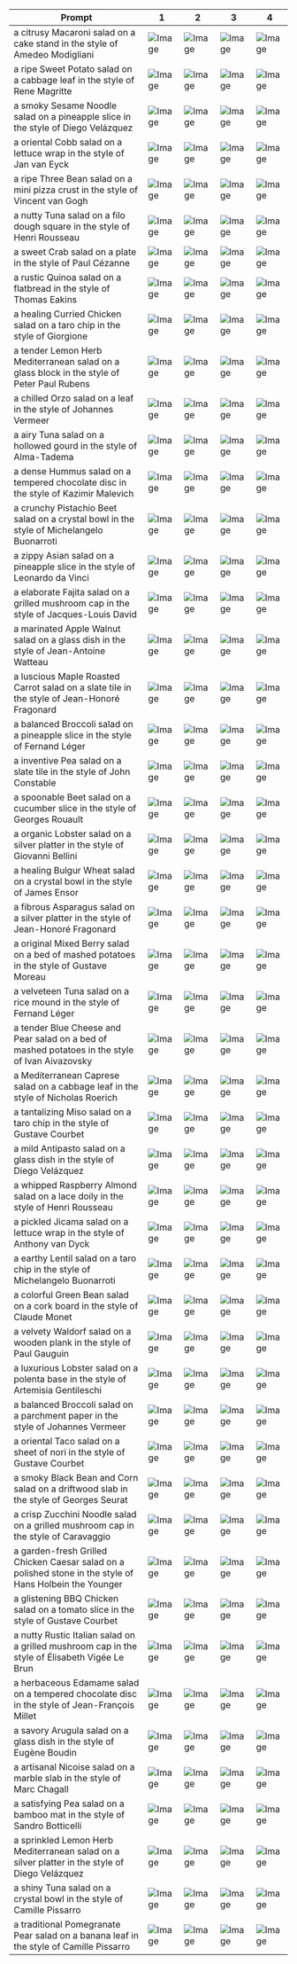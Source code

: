 | Prompt | 1 | 2 | 3 | 4 |
|-|-|-|-|-|
| a citrusy Macaroni salad on a cake stand in the style of Amedeo Modigliani | ![Image](https://salad-benchmark-public-assets.s3.us-east-2.amazonaws.com/sdxl/7d81a54b-621a-4d8d-8309-0e0a009b8563-0.jpg) | ![Image](https://salad-benchmark-public-assets.s3.us-east-2.amazonaws.com/sdxl/7d81a54b-621a-4d8d-8309-0e0a009b8563-1.jpg) | ![Image](https://salad-benchmark-public-assets.s3.us-east-2.amazonaws.com/sdxl/7d81a54b-621a-4d8d-8309-0e0a009b8563-2.jpg) | ![Image](https://salad-benchmark-public-assets.s3.us-east-2.amazonaws.com/sdxl/7d81a54b-621a-4d8d-8309-0e0a009b8563-3.jpg) |
| a ripe Sweet Potato salad on a cabbage leaf in the style of Rene Magritte | ![Image](https://salad-benchmark-public-assets.s3.us-east-2.amazonaws.com/sdxl/49f1f8b7-2fad-478b-b8c7-4cd07d508fc9-0.jpg) | ![Image](https://salad-benchmark-public-assets.s3.us-east-2.amazonaws.com/sdxl/49f1f8b7-2fad-478b-b8c7-4cd07d508fc9-1.jpg) | ![Image](https://salad-benchmark-public-assets.s3.us-east-2.amazonaws.com/sdxl/49f1f8b7-2fad-478b-b8c7-4cd07d508fc9-2.jpg) | ![Image](https://salad-benchmark-public-assets.s3.us-east-2.amazonaws.com/sdxl/49f1f8b7-2fad-478b-b8c7-4cd07d508fc9-3.jpg) |
| a smoky Sesame Noodle salad on a pineapple slice in the style of Diego Velázquez | ![Image](https://salad-benchmark-public-assets.s3.us-east-2.amazonaws.com/sdxl/ffb08788-eedc-479b-9f52-10e89547374f-0.jpg) | ![Image](https://salad-benchmark-public-assets.s3.us-east-2.amazonaws.com/sdxl/ffb08788-eedc-479b-9f52-10e89547374f-1.jpg) | ![Image](https://salad-benchmark-public-assets.s3.us-east-2.amazonaws.com/sdxl/ffb08788-eedc-479b-9f52-10e89547374f-2.jpg) | ![Image](https://salad-benchmark-public-assets.s3.us-east-2.amazonaws.com/sdxl/ffb08788-eedc-479b-9f52-10e89547374f-3.jpg) |
| a oriental Cobb salad on a lettuce wrap in the style of Jan van Eyck | ![Image](https://salad-benchmark-public-assets.s3.us-east-2.amazonaws.com/sdxl/8a868d72-c325-4947-ac2e-10730be4a1e7-0.jpg) | ![Image](https://salad-benchmark-public-assets.s3.us-east-2.amazonaws.com/sdxl/8a868d72-c325-4947-ac2e-10730be4a1e7-1.jpg) | ![Image](https://salad-benchmark-public-assets.s3.us-east-2.amazonaws.com/sdxl/8a868d72-c325-4947-ac2e-10730be4a1e7-2.jpg) | ![Image](https://salad-benchmark-public-assets.s3.us-east-2.amazonaws.com/sdxl/8a868d72-c325-4947-ac2e-10730be4a1e7-3.jpg) |
| a ripe Three Bean salad on a mini pizza crust in the style of Vincent van Gogh | ![Image](https://salad-benchmark-public-assets.s3.us-east-2.amazonaws.com/sdxl/9ca54c7c-daea-430c-95cd-99a327e65b3a-0.jpg) | ![Image](https://salad-benchmark-public-assets.s3.us-east-2.amazonaws.com/sdxl/9ca54c7c-daea-430c-95cd-99a327e65b3a-1.jpg) | ![Image](https://salad-benchmark-public-assets.s3.us-east-2.amazonaws.com/sdxl/9ca54c7c-daea-430c-95cd-99a327e65b3a-2.jpg) | ![Image](https://salad-benchmark-public-assets.s3.us-east-2.amazonaws.com/sdxl/9ca54c7c-daea-430c-95cd-99a327e65b3a-3.jpg) |
| a nutty Tuna salad on a filo dough square in the style of Henri Rousseau | ![Image](https://salad-benchmark-public-assets.s3.us-east-2.amazonaws.com/sdxl/8488184f-aea3-40c4-bf59-1f7e78a78e30-0.jpg) | ![Image](https://salad-benchmark-public-assets.s3.us-east-2.amazonaws.com/sdxl/8488184f-aea3-40c4-bf59-1f7e78a78e30-1.jpg) | ![Image](https://salad-benchmark-public-assets.s3.us-east-2.amazonaws.com/sdxl/8488184f-aea3-40c4-bf59-1f7e78a78e30-2.jpg) | ![Image](https://salad-benchmark-public-assets.s3.us-east-2.amazonaws.com/sdxl/8488184f-aea3-40c4-bf59-1f7e78a78e30-3.jpg) |
| a sweet Crab salad on a plate in the style of Paul Cézanne | ![Image](https://salad-benchmark-public-assets.s3.us-east-2.amazonaws.com/sdxl/78f4ae0b-c57a-4772-a6dc-1780ff7ce3e3-0.jpg) | ![Image](https://salad-benchmark-public-assets.s3.us-east-2.amazonaws.com/sdxl/78f4ae0b-c57a-4772-a6dc-1780ff7ce3e3-1.jpg) | ![Image](https://salad-benchmark-public-assets.s3.us-east-2.amazonaws.com/sdxl/78f4ae0b-c57a-4772-a6dc-1780ff7ce3e3-2.jpg) | ![Image](https://salad-benchmark-public-assets.s3.us-east-2.amazonaws.com/sdxl/78f4ae0b-c57a-4772-a6dc-1780ff7ce3e3-3.jpg) |
| a rustic Quinoa salad on a flatbread in the style of Thomas Eakins | ![Image](https://salad-benchmark-public-assets.s3.us-east-2.amazonaws.com/sdxl/79c0e664-1133-4f66-aa02-fac426afd077-0.jpg) | ![Image](https://salad-benchmark-public-assets.s3.us-east-2.amazonaws.com/sdxl/79c0e664-1133-4f66-aa02-fac426afd077-1.jpg) | ![Image](https://salad-benchmark-public-assets.s3.us-east-2.amazonaws.com/sdxl/79c0e664-1133-4f66-aa02-fac426afd077-2.jpg) | ![Image](https://salad-benchmark-public-assets.s3.us-east-2.amazonaws.com/sdxl/79c0e664-1133-4f66-aa02-fac426afd077-3.jpg) |
| a healing Curried Chicken salad on a taro chip in the style of Giorgione | ![Image](https://salad-benchmark-public-assets.s3.us-east-2.amazonaws.com/sdxl/306971b4-0321-41ec-9f05-99c7d93ff025-0.jpg) | ![Image](https://salad-benchmark-public-assets.s3.us-east-2.amazonaws.com/sdxl/306971b4-0321-41ec-9f05-99c7d93ff025-1.jpg) | ![Image](https://salad-benchmark-public-assets.s3.us-east-2.amazonaws.com/sdxl/306971b4-0321-41ec-9f05-99c7d93ff025-2.jpg) | ![Image](https://salad-benchmark-public-assets.s3.us-east-2.amazonaws.com/sdxl/306971b4-0321-41ec-9f05-99c7d93ff025-3.jpg) |
| a tender Lemon Herb Mediterranean salad on a glass block in the style of Peter Paul Rubens | ![Image](https://salad-benchmark-public-assets.s3.us-east-2.amazonaws.com/sdxl/85c7d7db-193c-4007-9313-09daabbc5b9e-0.jpg) | ![Image](https://salad-benchmark-public-assets.s3.us-east-2.amazonaws.com/sdxl/85c7d7db-193c-4007-9313-09daabbc5b9e-1.jpg) | ![Image](https://salad-benchmark-public-assets.s3.us-east-2.amazonaws.com/sdxl/85c7d7db-193c-4007-9313-09daabbc5b9e-2.jpg) | ![Image](https://salad-benchmark-public-assets.s3.us-east-2.amazonaws.com/sdxl/85c7d7db-193c-4007-9313-09daabbc5b9e-3.jpg) |
| a chilled Orzo salad on a leaf in the style of Johannes Vermeer | ![Image](https://salad-benchmark-public-assets.s3.us-east-2.amazonaws.com/sdxl/fa890b1e-f708-483e-9804-70ebb00e87ff-0.jpg) | ![Image](https://salad-benchmark-public-assets.s3.us-east-2.amazonaws.com/sdxl/fa890b1e-f708-483e-9804-70ebb00e87ff-1.jpg) | ![Image](https://salad-benchmark-public-assets.s3.us-east-2.amazonaws.com/sdxl/fa890b1e-f708-483e-9804-70ebb00e87ff-2.jpg) | ![Image](https://salad-benchmark-public-assets.s3.us-east-2.amazonaws.com/sdxl/fa890b1e-f708-483e-9804-70ebb00e87ff-3.jpg) |
| a airy Tuna salad on a hollowed gourd in the style of Alma-Tadema | ![Image](https://salad-benchmark-public-assets.s3.us-east-2.amazonaws.com/sdxl/fe65b173-55ff-40fc-b8ed-39fe270c4980-0.jpg) | ![Image](https://salad-benchmark-public-assets.s3.us-east-2.amazonaws.com/sdxl/fe65b173-55ff-40fc-b8ed-39fe270c4980-1.jpg) | ![Image](https://salad-benchmark-public-assets.s3.us-east-2.amazonaws.com/sdxl/fe65b173-55ff-40fc-b8ed-39fe270c4980-2.jpg) | ![Image](https://salad-benchmark-public-assets.s3.us-east-2.amazonaws.com/sdxl/fe65b173-55ff-40fc-b8ed-39fe270c4980-3.jpg) |
| a dense Hummus salad on a tempered chocolate disc in the style of Kazimir Malevich | ![Image](https://salad-benchmark-public-assets.s3.us-east-2.amazonaws.com/sdxl/d142a0da-da0a-4728-92e9-4c11a1751056-0.jpg) | ![Image](https://salad-benchmark-public-assets.s3.us-east-2.amazonaws.com/sdxl/d142a0da-da0a-4728-92e9-4c11a1751056-1.jpg) | ![Image](https://salad-benchmark-public-assets.s3.us-east-2.amazonaws.com/sdxl/d142a0da-da0a-4728-92e9-4c11a1751056-2.jpg) | ![Image](https://salad-benchmark-public-assets.s3.us-east-2.amazonaws.com/sdxl/d142a0da-da0a-4728-92e9-4c11a1751056-3.jpg) |
| a crunchy Pistachio Beet salad on a crystal bowl in the style of Michelangelo Buonarroti | ![Image](https://salad-benchmark-public-assets.s3.us-east-2.amazonaws.com/sdxl/3ffae845-74a1-40bc-9090-e3823d86d182-0.jpg) | ![Image](https://salad-benchmark-public-assets.s3.us-east-2.amazonaws.com/sdxl/3ffae845-74a1-40bc-9090-e3823d86d182-1.jpg) | ![Image](https://salad-benchmark-public-assets.s3.us-east-2.amazonaws.com/sdxl/3ffae845-74a1-40bc-9090-e3823d86d182-2.jpg) | ![Image](https://salad-benchmark-public-assets.s3.us-east-2.amazonaws.com/sdxl/3ffae845-74a1-40bc-9090-e3823d86d182-3.jpg) |
| a zippy Asian salad on a pineapple slice in the style of Leonardo da Vinci | ![Image](https://salad-benchmark-public-assets.s3.us-east-2.amazonaws.com/sdxl/e361cf8d-7dec-41a2-a078-7394debff208-0.jpg) | ![Image](https://salad-benchmark-public-assets.s3.us-east-2.amazonaws.com/sdxl/e361cf8d-7dec-41a2-a078-7394debff208-1.jpg) | ![Image](https://salad-benchmark-public-assets.s3.us-east-2.amazonaws.com/sdxl/e361cf8d-7dec-41a2-a078-7394debff208-2.jpg) | ![Image](https://salad-benchmark-public-assets.s3.us-east-2.amazonaws.com/sdxl/e361cf8d-7dec-41a2-a078-7394debff208-3.jpg) |
| a elaborate Fajita salad on a grilled mushroom cap in the style of Jacques-Louis David | ![Image](https://salad-benchmark-public-assets.s3.us-east-2.amazonaws.com/sdxl/b5464b97-d966-4948-b824-d88e17e07f78-0.jpg) | ![Image](https://salad-benchmark-public-assets.s3.us-east-2.amazonaws.com/sdxl/b5464b97-d966-4948-b824-d88e17e07f78-1.jpg) | ![Image](https://salad-benchmark-public-assets.s3.us-east-2.amazonaws.com/sdxl/b5464b97-d966-4948-b824-d88e17e07f78-2.jpg) | ![Image](https://salad-benchmark-public-assets.s3.us-east-2.amazonaws.com/sdxl/b5464b97-d966-4948-b824-d88e17e07f78-3.jpg) |
| a marinated Apple Walnut salad on a glass dish in the style of Jean-Antoine Watteau | ![Image](https://salad-benchmark-public-assets.s3.us-east-2.amazonaws.com/sdxl/2c5bb28a-e71f-4cd6-95d1-705db3de5772-0.jpg) | ![Image](https://salad-benchmark-public-assets.s3.us-east-2.amazonaws.com/sdxl/2c5bb28a-e71f-4cd6-95d1-705db3de5772-1.jpg) | ![Image](https://salad-benchmark-public-assets.s3.us-east-2.amazonaws.com/sdxl/2c5bb28a-e71f-4cd6-95d1-705db3de5772-2.jpg) | ![Image](https://salad-benchmark-public-assets.s3.us-east-2.amazonaws.com/sdxl/2c5bb28a-e71f-4cd6-95d1-705db3de5772-3.jpg) |
| a luscious Maple Roasted Carrot salad on a slate tile in the style of Jean-Honoré Fragonard | ![Image](https://salad-benchmark-public-assets.s3.us-east-2.amazonaws.com/sdxl/4b339169-47e1-4342-b96d-9d1c1a8a25dc-0.jpg) | ![Image](https://salad-benchmark-public-assets.s3.us-east-2.amazonaws.com/sdxl/4b339169-47e1-4342-b96d-9d1c1a8a25dc-1.jpg) | ![Image](https://salad-benchmark-public-assets.s3.us-east-2.amazonaws.com/sdxl/4b339169-47e1-4342-b96d-9d1c1a8a25dc-2.jpg) | ![Image](https://salad-benchmark-public-assets.s3.us-east-2.amazonaws.com/sdxl/4b339169-47e1-4342-b96d-9d1c1a8a25dc-3.jpg) |
| a balanced Broccoli salad on a pineapple slice in the style of Fernand Léger | ![Image](https://salad-benchmark-public-assets.s3.us-east-2.amazonaws.com/sdxl/c719e0ba-f357-4204-955b-8528f31579e5-0.jpg) | ![Image](https://salad-benchmark-public-assets.s3.us-east-2.amazonaws.com/sdxl/c719e0ba-f357-4204-955b-8528f31579e5-1.jpg) | ![Image](https://salad-benchmark-public-assets.s3.us-east-2.amazonaws.com/sdxl/c719e0ba-f357-4204-955b-8528f31579e5-2.jpg) | ![Image](https://salad-benchmark-public-assets.s3.us-east-2.amazonaws.com/sdxl/c719e0ba-f357-4204-955b-8528f31579e5-3.jpg) |
| a inventive Pea salad on a slate tile in the style of John Constable | ![Image](https://salad-benchmark-public-assets.s3.us-east-2.amazonaws.com/sdxl/b53cceb3-97ed-422c-8fac-9c9d75616f1b-0.jpg) | ![Image](https://salad-benchmark-public-assets.s3.us-east-2.amazonaws.com/sdxl/b53cceb3-97ed-422c-8fac-9c9d75616f1b-1.jpg) | ![Image](https://salad-benchmark-public-assets.s3.us-east-2.amazonaws.com/sdxl/b53cceb3-97ed-422c-8fac-9c9d75616f1b-2.jpg) | ![Image](https://salad-benchmark-public-assets.s3.us-east-2.amazonaws.com/sdxl/b53cceb3-97ed-422c-8fac-9c9d75616f1b-3.jpg) |
| a spoonable Beet salad on a cucumber slice in the style of Georges Rouault | ![Image](https://salad-benchmark-public-assets.s3.us-east-2.amazonaws.com/sdxl/2ad3295c-4eb3-49c7-9968-50f1a69e1da0-0.jpg) | ![Image](https://salad-benchmark-public-assets.s3.us-east-2.amazonaws.com/sdxl/2ad3295c-4eb3-49c7-9968-50f1a69e1da0-1.jpg) | ![Image](https://salad-benchmark-public-assets.s3.us-east-2.amazonaws.com/sdxl/2ad3295c-4eb3-49c7-9968-50f1a69e1da0-2.jpg) | ![Image](https://salad-benchmark-public-assets.s3.us-east-2.amazonaws.com/sdxl/2ad3295c-4eb3-49c7-9968-50f1a69e1da0-3.jpg) |
| a organic Lobster salad on a silver platter in the style of Giovanni Bellini | ![Image](https://salad-benchmark-public-assets.s3.us-east-2.amazonaws.com/sdxl/76199aa6-39d6-453f-855a-03394130b305-0.jpg) | ![Image](https://salad-benchmark-public-assets.s3.us-east-2.amazonaws.com/sdxl/76199aa6-39d6-453f-855a-03394130b305-1.jpg) | ![Image](https://salad-benchmark-public-assets.s3.us-east-2.amazonaws.com/sdxl/76199aa6-39d6-453f-855a-03394130b305-2.jpg) | ![Image](https://salad-benchmark-public-assets.s3.us-east-2.amazonaws.com/sdxl/76199aa6-39d6-453f-855a-03394130b305-3.jpg) |
| a healing Bulgur Wheat salad on a crystal bowl in the style of James Ensor | ![Image](https://salad-benchmark-public-assets.s3.us-east-2.amazonaws.com/sdxl/a5f029ab-b31a-4437-878d-f86e206efb02-0.jpg) | ![Image](https://salad-benchmark-public-assets.s3.us-east-2.amazonaws.com/sdxl/a5f029ab-b31a-4437-878d-f86e206efb02-1.jpg) | ![Image](https://salad-benchmark-public-assets.s3.us-east-2.amazonaws.com/sdxl/a5f029ab-b31a-4437-878d-f86e206efb02-2.jpg) | ![Image](https://salad-benchmark-public-assets.s3.us-east-2.amazonaws.com/sdxl/a5f029ab-b31a-4437-878d-f86e206efb02-3.jpg) |
| a fibrous Asparagus salad on a silver platter in the style of Jean-Honoré Fragonard | ![Image](https://salad-benchmark-public-assets.s3.us-east-2.amazonaws.com/sdxl/2fa17781-8f62-4f5f-833f-a6b1b3b1a382-0.jpg) | ![Image](https://salad-benchmark-public-assets.s3.us-east-2.amazonaws.com/sdxl/2fa17781-8f62-4f5f-833f-a6b1b3b1a382-1.jpg) | ![Image](https://salad-benchmark-public-assets.s3.us-east-2.amazonaws.com/sdxl/2fa17781-8f62-4f5f-833f-a6b1b3b1a382-2.jpg) | ![Image](https://salad-benchmark-public-assets.s3.us-east-2.amazonaws.com/sdxl/2fa17781-8f62-4f5f-833f-a6b1b3b1a382-3.jpg) |
| a original Mixed Berry salad on a bed of mashed potatoes in the style of Gustave Moreau | ![Image](https://salad-benchmark-public-assets.s3.us-east-2.amazonaws.com/sdxl/28d8c3ef-c642-4afe-bc14-a11ddf1a3620-0.jpg) | ![Image](https://salad-benchmark-public-assets.s3.us-east-2.amazonaws.com/sdxl/28d8c3ef-c642-4afe-bc14-a11ddf1a3620-1.jpg) | ![Image](https://salad-benchmark-public-assets.s3.us-east-2.amazonaws.com/sdxl/28d8c3ef-c642-4afe-bc14-a11ddf1a3620-2.jpg) | ![Image](https://salad-benchmark-public-assets.s3.us-east-2.amazonaws.com/sdxl/28d8c3ef-c642-4afe-bc14-a11ddf1a3620-3.jpg) |
| a velveteen Tuna salad on a rice mound in the style of Fernand Léger | ![Image](https://salad-benchmark-public-assets.s3.us-east-2.amazonaws.com/sdxl/294aae97-0779-4005-84ce-ff5647527f0c-0.jpg) | ![Image](https://salad-benchmark-public-assets.s3.us-east-2.amazonaws.com/sdxl/294aae97-0779-4005-84ce-ff5647527f0c-1.jpg) | ![Image](https://salad-benchmark-public-assets.s3.us-east-2.amazonaws.com/sdxl/294aae97-0779-4005-84ce-ff5647527f0c-2.jpg) | ![Image](https://salad-benchmark-public-assets.s3.us-east-2.amazonaws.com/sdxl/294aae97-0779-4005-84ce-ff5647527f0c-3.jpg) |
| a tender Blue Cheese and Pear salad on a bed of mashed potatoes in the style of Ivan Aivazovsky | ![Image](https://salad-benchmark-public-assets.s3.us-east-2.amazonaws.com/sdxl/dfac4d4e-b123-4917-aa17-ac32a923a5ff-0.jpg) | ![Image](https://salad-benchmark-public-assets.s3.us-east-2.amazonaws.com/sdxl/dfac4d4e-b123-4917-aa17-ac32a923a5ff-1.jpg) | ![Image](https://salad-benchmark-public-assets.s3.us-east-2.amazonaws.com/sdxl/dfac4d4e-b123-4917-aa17-ac32a923a5ff-2.jpg) | ![Image](https://salad-benchmark-public-assets.s3.us-east-2.amazonaws.com/sdxl/dfac4d4e-b123-4917-aa17-ac32a923a5ff-3.jpg) |
| a Mediterranean Caprese salad on a cabbage leaf in the style of Nicholas Roerich | ![Image](https://salad-benchmark-public-assets.s3.us-east-2.amazonaws.com/sdxl/5a3c9b1d-89fb-494b-910c-e7b86f68bfe6-0.jpg) | ![Image](https://salad-benchmark-public-assets.s3.us-east-2.amazonaws.com/sdxl/5a3c9b1d-89fb-494b-910c-e7b86f68bfe6-1.jpg) | ![Image](https://salad-benchmark-public-assets.s3.us-east-2.amazonaws.com/sdxl/5a3c9b1d-89fb-494b-910c-e7b86f68bfe6-2.jpg) | ![Image](https://salad-benchmark-public-assets.s3.us-east-2.amazonaws.com/sdxl/5a3c9b1d-89fb-494b-910c-e7b86f68bfe6-3.jpg) |
| a tantalizing Miso salad on a taro chip in the style of Gustave Courbet | ![Image](https://salad-benchmark-public-assets.s3.us-east-2.amazonaws.com/sdxl/55ce2277-ebbd-42e5-b2fe-c5c9d45df368-0.jpg) | ![Image](https://salad-benchmark-public-assets.s3.us-east-2.amazonaws.com/sdxl/55ce2277-ebbd-42e5-b2fe-c5c9d45df368-1.jpg) | ![Image](https://salad-benchmark-public-assets.s3.us-east-2.amazonaws.com/sdxl/55ce2277-ebbd-42e5-b2fe-c5c9d45df368-2.jpg) | ![Image](https://salad-benchmark-public-assets.s3.us-east-2.amazonaws.com/sdxl/55ce2277-ebbd-42e5-b2fe-c5c9d45df368-3.jpg) |
| a mild Antipasto salad on a glass dish in the style of Diego Velázquez | ![Image](https://salad-benchmark-public-assets.s3.us-east-2.amazonaws.com/sdxl/65973527-6f83-482b-b2a1-ca7966ba0723-0.jpg) | ![Image](https://salad-benchmark-public-assets.s3.us-east-2.amazonaws.com/sdxl/65973527-6f83-482b-b2a1-ca7966ba0723-1.jpg) | ![Image](https://salad-benchmark-public-assets.s3.us-east-2.amazonaws.com/sdxl/65973527-6f83-482b-b2a1-ca7966ba0723-2.jpg) | ![Image](https://salad-benchmark-public-assets.s3.us-east-2.amazonaws.com/sdxl/65973527-6f83-482b-b2a1-ca7966ba0723-3.jpg) |
| a whipped Raspberry Almond salad on a lace doily in the style of Henri Rousseau | ![Image](https://salad-benchmark-public-assets.s3.us-east-2.amazonaws.com/sdxl/428dc7cf-e8ea-410e-9040-571a6837eacc-0.jpg) | ![Image](https://salad-benchmark-public-assets.s3.us-east-2.amazonaws.com/sdxl/428dc7cf-e8ea-410e-9040-571a6837eacc-1.jpg) | ![Image](https://salad-benchmark-public-assets.s3.us-east-2.amazonaws.com/sdxl/428dc7cf-e8ea-410e-9040-571a6837eacc-2.jpg) | ![Image](https://salad-benchmark-public-assets.s3.us-east-2.amazonaws.com/sdxl/428dc7cf-e8ea-410e-9040-571a6837eacc-3.jpg) |
| a pickled Jicama salad on a lettuce wrap in the style of Anthony van Dyck | ![Image](https://salad-benchmark-public-assets.s3.us-east-2.amazonaws.com/sdxl/e3f4a9c6-15c0-45f1-b768-dedb27f1b269-0.jpg) | ![Image](https://salad-benchmark-public-assets.s3.us-east-2.amazonaws.com/sdxl/e3f4a9c6-15c0-45f1-b768-dedb27f1b269-1.jpg) | ![Image](https://salad-benchmark-public-assets.s3.us-east-2.amazonaws.com/sdxl/e3f4a9c6-15c0-45f1-b768-dedb27f1b269-2.jpg) | ![Image](https://salad-benchmark-public-assets.s3.us-east-2.amazonaws.com/sdxl/e3f4a9c6-15c0-45f1-b768-dedb27f1b269-3.jpg) |
| a earthy Lentil salad on a taro chip in the style of Michelangelo Buonarroti | ![Image](https://salad-benchmark-public-assets.s3.us-east-2.amazonaws.com/sdxl/13f6911b-ce6a-4759-bd2e-6475e1f9b1e1-0.jpg) | ![Image](https://salad-benchmark-public-assets.s3.us-east-2.amazonaws.com/sdxl/13f6911b-ce6a-4759-bd2e-6475e1f9b1e1-1.jpg) | ![Image](https://salad-benchmark-public-assets.s3.us-east-2.amazonaws.com/sdxl/13f6911b-ce6a-4759-bd2e-6475e1f9b1e1-2.jpg) | ![Image](https://salad-benchmark-public-assets.s3.us-east-2.amazonaws.com/sdxl/13f6911b-ce6a-4759-bd2e-6475e1f9b1e1-3.jpg) |
| a colorful Green Bean salad on a cork board in the style of Claude Monet | ![Image](https://salad-benchmark-public-assets.s3.us-east-2.amazonaws.com/sdxl/71627d2e-b84d-453f-b93d-28f274724f10-0.jpg) | ![Image](https://salad-benchmark-public-assets.s3.us-east-2.amazonaws.com/sdxl/71627d2e-b84d-453f-b93d-28f274724f10-1.jpg) | ![Image](https://salad-benchmark-public-assets.s3.us-east-2.amazonaws.com/sdxl/71627d2e-b84d-453f-b93d-28f274724f10-2.jpg) | ![Image](https://salad-benchmark-public-assets.s3.us-east-2.amazonaws.com/sdxl/71627d2e-b84d-453f-b93d-28f274724f10-3.jpg) |
| a velvety Waldorf salad on a wooden plank in the style of Paul Gauguin | ![Image](https://salad-benchmark-public-assets.s3.us-east-2.amazonaws.com/sdxl/412f66b9-8e1d-4095-b442-62e57be458b0-0.jpg) | ![Image](https://salad-benchmark-public-assets.s3.us-east-2.amazonaws.com/sdxl/412f66b9-8e1d-4095-b442-62e57be458b0-1.jpg) | ![Image](https://salad-benchmark-public-assets.s3.us-east-2.amazonaws.com/sdxl/412f66b9-8e1d-4095-b442-62e57be458b0-2.jpg) | ![Image](https://salad-benchmark-public-assets.s3.us-east-2.amazonaws.com/sdxl/412f66b9-8e1d-4095-b442-62e57be458b0-3.jpg) |
| a luxurious Lobster salad on a polenta base in the style of Artemisia Gentileschi | ![Image](https://salad-benchmark-public-assets.s3.us-east-2.amazonaws.com/sdxl/523a642f-8c00-4ee4-9a89-af528b229f2e-0.jpg) | ![Image](https://salad-benchmark-public-assets.s3.us-east-2.amazonaws.com/sdxl/523a642f-8c00-4ee4-9a89-af528b229f2e-1.jpg) | ![Image](https://salad-benchmark-public-assets.s3.us-east-2.amazonaws.com/sdxl/523a642f-8c00-4ee4-9a89-af528b229f2e-2.jpg) | ![Image](https://salad-benchmark-public-assets.s3.us-east-2.amazonaws.com/sdxl/523a642f-8c00-4ee4-9a89-af528b229f2e-3.jpg) |
| a balanced Broccoli salad on a parchment paper in the style of Johannes Vermeer | ![Image](https://salad-benchmark-public-assets.s3.us-east-2.amazonaws.com/sdxl/e46599ce-e8be-4dca-bab2-2cb4034729c2-0.jpg) | ![Image](https://salad-benchmark-public-assets.s3.us-east-2.amazonaws.com/sdxl/e46599ce-e8be-4dca-bab2-2cb4034729c2-1.jpg) | ![Image](https://salad-benchmark-public-assets.s3.us-east-2.amazonaws.com/sdxl/e46599ce-e8be-4dca-bab2-2cb4034729c2-2.jpg) | ![Image](https://salad-benchmark-public-assets.s3.us-east-2.amazonaws.com/sdxl/e46599ce-e8be-4dca-bab2-2cb4034729c2-3.jpg) |
| a oriental Taco salad on a sheet of nori in the style of Gustave Courbet | ![Image](https://salad-benchmark-public-assets.s3.us-east-2.amazonaws.com/sdxl/02330175-5e3c-4b01-909f-8d2ddbf4bf6c-0.jpg) | ![Image](https://salad-benchmark-public-assets.s3.us-east-2.amazonaws.com/sdxl/02330175-5e3c-4b01-909f-8d2ddbf4bf6c-1.jpg) | ![Image](https://salad-benchmark-public-assets.s3.us-east-2.amazonaws.com/sdxl/02330175-5e3c-4b01-909f-8d2ddbf4bf6c-2.jpg) | ![Image](https://salad-benchmark-public-assets.s3.us-east-2.amazonaws.com/sdxl/02330175-5e3c-4b01-909f-8d2ddbf4bf6c-3.jpg) |
| a smoky Black Bean and Corn salad on a driftwood slab in the style of Georges Seurat | ![Image](https://salad-benchmark-public-assets.s3.us-east-2.amazonaws.com/sdxl/bae6ea5a-dacf-47bd-8960-95a1c2b17b73-0.jpg) | ![Image](https://salad-benchmark-public-assets.s3.us-east-2.amazonaws.com/sdxl/bae6ea5a-dacf-47bd-8960-95a1c2b17b73-1.jpg) | ![Image](https://salad-benchmark-public-assets.s3.us-east-2.amazonaws.com/sdxl/bae6ea5a-dacf-47bd-8960-95a1c2b17b73-2.jpg) | ![Image](https://salad-benchmark-public-assets.s3.us-east-2.amazonaws.com/sdxl/bae6ea5a-dacf-47bd-8960-95a1c2b17b73-3.jpg) |
| a crisp Zucchini Noodle salad on a grilled mushroom cap in the style of Caravaggio | ![Image](https://salad-benchmark-public-assets.s3.us-east-2.amazonaws.com/sdxl/9ba97ffe-c92e-43a5-8189-c790f8d3e6d5-0.jpg) | ![Image](https://salad-benchmark-public-assets.s3.us-east-2.amazonaws.com/sdxl/9ba97ffe-c92e-43a5-8189-c790f8d3e6d5-1.jpg) | ![Image](https://salad-benchmark-public-assets.s3.us-east-2.amazonaws.com/sdxl/9ba97ffe-c92e-43a5-8189-c790f8d3e6d5-2.jpg) | ![Image](https://salad-benchmark-public-assets.s3.us-east-2.amazonaws.com/sdxl/9ba97ffe-c92e-43a5-8189-c790f8d3e6d5-3.jpg) |
| a garden-fresh Grilled Chicken Caesar salad on a polished stone in the style of Hans Holbein the Younger | ![Image](https://salad-benchmark-public-assets.s3.us-east-2.amazonaws.com/sdxl/3760ce81-9aa3-41e3-924d-67444479f882-0.jpg) | ![Image](https://salad-benchmark-public-assets.s3.us-east-2.amazonaws.com/sdxl/3760ce81-9aa3-41e3-924d-67444479f882-1.jpg) | ![Image](https://salad-benchmark-public-assets.s3.us-east-2.amazonaws.com/sdxl/3760ce81-9aa3-41e3-924d-67444479f882-2.jpg) | ![Image](https://salad-benchmark-public-assets.s3.us-east-2.amazonaws.com/sdxl/3760ce81-9aa3-41e3-924d-67444479f882-3.jpg) |
| a glistening BBQ Chicken salad on a tomato slice in the style of Gustave Courbet | ![Image](https://salad-benchmark-public-assets.s3.us-east-2.amazonaws.com/sdxl/3c00b9fa-4dfa-495d-a00b-271531665bc9-0.jpg) | ![Image](https://salad-benchmark-public-assets.s3.us-east-2.amazonaws.com/sdxl/3c00b9fa-4dfa-495d-a00b-271531665bc9-1.jpg) | ![Image](https://salad-benchmark-public-assets.s3.us-east-2.amazonaws.com/sdxl/3c00b9fa-4dfa-495d-a00b-271531665bc9-2.jpg) | ![Image](https://salad-benchmark-public-assets.s3.us-east-2.amazonaws.com/sdxl/3c00b9fa-4dfa-495d-a00b-271531665bc9-3.jpg) |
| a nutty Rustic Italian salad on a grilled mushroom cap in the style of Élisabeth Vigée Le Brun | ![Image](https://salad-benchmark-public-assets.s3.us-east-2.amazonaws.com/sdxl/0fa0a8d5-ff9b-468c-b335-a8e767f4f463-0.jpg) | ![Image](https://salad-benchmark-public-assets.s3.us-east-2.amazonaws.com/sdxl/0fa0a8d5-ff9b-468c-b335-a8e767f4f463-1.jpg) | ![Image](https://salad-benchmark-public-assets.s3.us-east-2.amazonaws.com/sdxl/0fa0a8d5-ff9b-468c-b335-a8e767f4f463-2.jpg) | ![Image](https://salad-benchmark-public-assets.s3.us-east-2.amazonaws.com/sdxl/0fa0a8d5-ff9b-468c-b335-a8e767f4f463-3.jpg) |
| a herbaceous Edamame salad on a tempered chocolate disc in the style of Jean-François Millet | ![Image](https://salad-benchmark-public-assets.s3.us-east-2.amazonaws.com/sdxl/f1c90eba-7dd5-46e9-8b14-c3b778254f37-0.jpg) | ![Image](https://salad-benchmark-public-assets.s3.us-east-2.amazonaws.com/sdxl/f1c90eba-7dd5-46e9-8b14-c3b778254f37-1.jpg) | ![Image](https://salad-benchmark-public-assets.s3.us-east-2.amazonaws.com/sdxl/f1c90eba-7dd5-46e9-8b14-c3b778254f37-2.jpg) | ![Image](https://salad-benchmark-public-assets.s3.us-east-2.amazonaws.com/sdxl/f1c90eba-7dd5-46e9-8b14-c3b778254f37-3.jpg) |
| a savory Arugula salad on a glass dish in the style of Eugène Boudin | ![Image](https://salad-benchmark-public-assets.s3.us-east-2.amazonaws.com/sdxl/a37633b7-140b-46d5-9bd4-aaa28e4bd03b-0.jpg) | ![Image](https://salad-benchmark-public-assets.s3.us-east-2.amazonaws.com/sdxl/a37633b7-140b-46d5-9bd4-aaa28e4bd03b-1.jpg) | ![Image](https://salad-benchmark-public-assets.s3.us-east-2.amazonaws.com/sdxl/a37633b7-140b-46d5-9bd4-aaa28e4bd03b-2.jpg) | ![Image](https://salad-benchmark-public-assets.s3.us-east-2.amazonaws.com/sdxl/a37633b7-140b-46d5-9bd4-aaa28e4bd03b-3.jpg) |
| a artisanal Nicoise salad on a marble slab in the style of Marc Chagall | ![Image](https://salad-benchmark-public-assets.s3.us-east-2.amazonaws.com/sdxl/879a2025-b018-4425-a86d-fa9b45239184-0.jpg) | ![Image](https://salad-benchmark-public-assets.s3.us-east-2.amazonaws.com/sdxl/879a2025-b018-4425-a86d-fa9b45239184-1.jpg) | ![Image](https://salad-benchmark-public-assets.s3.us-east-2.amazonaws.com/sdxl/879a2025-b018-4425-a86d-fa9b45239184-2.jpg) | ![Image](https://salad-benchmark-public-assets.s3.us-east-2.amazonaws.com/sdxl/879a2025-b018-4425-a86d-fa9b45239184-3.jpg) |
| a satisfying Pea salad on a bamboo mat in the style of Sandro Botticelli | ![Image](https://salad-benchmark-public-assets.s3.us-east-2.amazonaws.com/sdxl/9533b305-cd9c-4fa3-82d5-c5f274ebfe52-0.jpg) | ![Image](https://salad-benchmark-public-assets.s3.us-east-2.amazonaws.com/sdxl/9533b305-cd9c-4fa3-82d5-c5f274ebfe52-1.jpg) | ![Image](https://salad-benchmark-public-assets.s3.us-east-2.amazonaws.com/sdxl/9533b305-cd9c-4fa3-82d5-c5f274ebfe52-2.jpg) | ![Image](https://salad-benchmark-public-assets.s3.us-east-2.amazonaws.com/sdxl/9533b305-cd9c-4fa3-82d5-c5f274ebfe52-3.jpg) |
| a sprinkled Lemon Herb Mediterranean salad on a silver platter in the style of Diego Velázquez | ![Image](https://salad-benchmark-public-assets.s3.us-east-2.amazonaws.com/sdxl/f461e80a-e167-4409-9742-b56f6f57f04d-0.jpg) | ![Image](https://salad-benchmark-public-assets.s3.us-east-2.amazonaws.com/sdxl/f461e80a-e167-4409-9742-b56f6f57f04d-1.jpg) | ![Image](https://salad-benchmark-public-assets.s3.us-east-2.amazonaws.com/sdxl/f461e80a-e167-4409-9742-b56f6f57f04d-2.jpg) | ![Image](https://salad-benchmark-public-assets.s3.us-east-2.amazonaws.com/sdxl/f461e80a-e167-4409-9742-b56f6f57f04d-3.jpg) |
| a shiny Tuna salad on a crystal bowl in the style of Camille Pissarro | ![Image](https://salad-benchmark-public-assets.s3.us-east-2.amazonaws.com/sdxl/42b581f2-808a-4d0a-9e12-ff3b93a58003-0.jpg) | ![Image](https://salad-benchmark-public-assets.s3.us-east-2.amazonaws.com/sdxl/42b581f2-808a-4d0a-9e12-ff3b93a58003-1.jpg) | ![Image](https://salad-benchmark-public-assets.s3.us-east-2.amazonaws.com/sdxl/42b581f2-808a-4d0a-9e12-ff3b93a58003-2.jpg) | ![Image](https://salad-benchmark-public-assets.s3.us-east-2.amazonaws.com/sdxl/42b581f2-808a-4d0a-9e12-ff3b93a58003-3.jpg) |
| a traditional Pomegranate Pear salad on a banana leaf in the style of Camille Pissarro | ![Image](https://salad-benchmark-public-assets.s3.us-east-2.amazonaws.com/sdxl/1da39341-d6dd-44f8-adce-35574e0b6a64-0.jpg) | ![Image](https://salad-benchmark-public-assets.s3.us-east-2.amazonaws.com/sdxl/1da39341-d6dd-44f8-adce-35574e0b6a64-1.jpg) | ![Image](https://salad-benchmark-public-assets.s3.us-east-2.amazonaws.com/sdxl/1da39341-d6dd-44f8-adce-35574e0b6a64-2.jpg) | ![Image](https://salad-benchmark-public-assets.s3.us-east-2.amazonaws.com/sdxl/1da39341-d6dd-44f8-adce-35574e0b6a64-3.jpg) |
